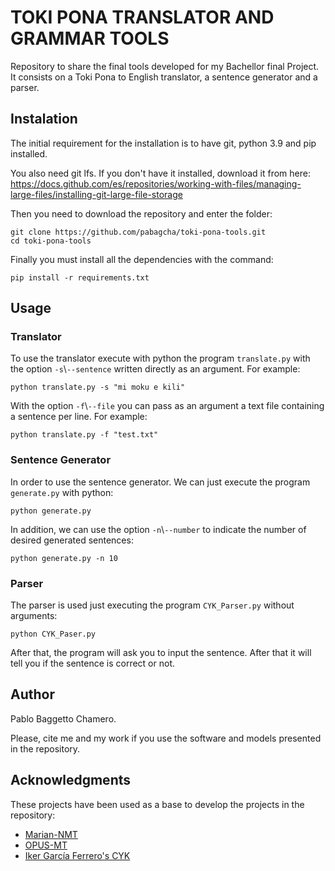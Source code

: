 # TOKI PONA TRANSLATOR AND GRAMMAR TOOLS

Repository to share the final tools developed for my Bachellor final Project. It consists on a Toki Pona to English translator, a sentence generator and a parser.

## Instalation

The initial requirement for the installation is to have git, python 3.9 and pip installed.

You also need git lfs. If you don't have it installed, download it from here: https://docs.github.com/es/repositories/working-with-files/managing-large-files/installing-git-large-file-storage

Then you need to download the repository and enter the folder:

~~~
git clone https://github.com/pabagcha/toki-pona-tools.git
cd toki-pona-tools
~~~

Finally you must install all the dependencies with the command:

~~~
pip install -r requirements.txt
~~~

## Usage

### Translator

To use the translator execute with python the program `translate.py` with the option `-s`\\`--sentence` written directly as an argument. For example:
~~~
python translate.py -s "mi moku e kili"
~~~

With the option `-f`\\`--file` you can pass as an argument a text file containing a sentence per line. For example:

~~~
python translate.py -f "test.txt"
~~~

### Sentence Generator

In order to use the sentence generator. We can just execute the program `generate.py` with python:

~~~
python generate.py
~~~

In addition, we can use the option `-n`\\`--number` to indicate the number of desired generated sentences:

~~~
python generate.py -n 10
~~~

### Parser

The parser is used just executing the program `CYK_Parser.py` without arguments:

~~~
python CYK_Paser.py
~~~

After that, the program will ask you to input the sentence. After that it will tell you if the sentence is correct or not.

## Author
Pablo Baggetto Chamero.

Please, cite me and my work if you use the software and models presented in the repository.

## Acknowledgments

These projects have been used as a base to develop the projects in the repository:

- [Marian-NMT](https://github.com/marian-nmt/)
- [OPUS-MT](https://github.com/Helsinki-NLP/OPUS-MT-train)
- [Iker García Ferrero's CYK](https://github.com/ikergarcia1996) 